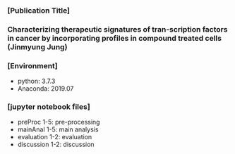 ### [Publication Title]
### Characterizing therapeutic signatures of tran-scription factors in cancer by incorporating profiles in compound treated cells (Jinmyung Jung)

### [Environment]
* python: 3.7.3
* Anaconda: 2019.07

### [jupyter notebook files]
* preProc 1-5: pre-processing
* mainAnal 1-5: main analysis
* evaluation 1-2: evaluation
* discussion 1-2: discussion
